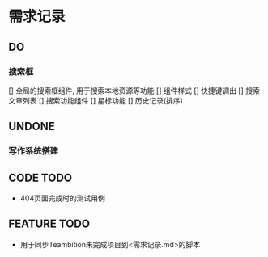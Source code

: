 # 需求记录

## DO

### 搜索框

[] 全局的搜索框组件, 用于搜索本地资源等功能
  [] 组件样式
  [] 快捷键调出
  [] 搜索文章列表
  [] 搜索功能组件
  [] 星标功能
  [] 历史记录(排序)

## UNDONE

### 写作系统搭建

## CODE TODO

* 404页面完成时的测试用例

## FEATURE TODO

* 用于同步Teambition未完成项目到<需求记录.md>的脚本